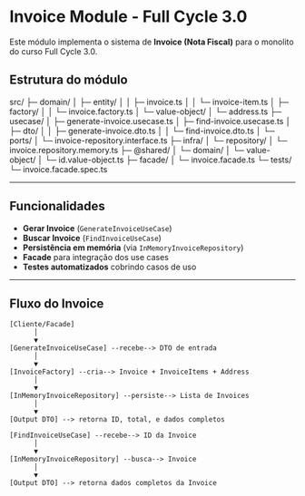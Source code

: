 # Invoice Module - Full Cycle 3.0

Este módulo implementa o sistema de **Invoice (Nota Fiscal)** para o monolito do curso Full Cycle 3.0.

## Estrutura do módulo

src/
├─ domain/
│ ├─ entity/
│ │ ├─ invoice.ts
│ │ └─ invoice-item.ts
│ ├─ factory/
│ │ └─ invoice.factory.ts
│ └─ value-object/
│ └─ address.ts
├─ usecase/
│ ├─ generate-invoice.usecase.ts
│ ├─ find-invoice.usecase.ts
│ ├─ dto/
│ │ ├─ generate-invoice.dto.ts
│ │ └─ find-invoice.dto.ts
│ └─ ports/
│ └─ invoice-repository.interface.ts
├─ infra/
│ └─ repository/
│ └─ invoice.repository.memory.ts
├─ @shared/
│ └─ domain/
│ └─ value-object/
│ └─ id.value-object.ts
├─ facade/
│ └─ invoice.facade.ts
└─ tests/
└─ invoice.facade.spec.ts


---

## Funcionalidades

- **Gerar Invoice** (`GenerateInvoiceUseCase`)
- **Buscar Invoice** (`FindInvoiceUseCase`)
- **Persistência em memória** (via `InMemoryInvoiceRepository`)
- **Facade** para integração dos use cases
- **Testes automatizados** cobrindo casos de uso

---

## Fluxo do Invoice

```text
[Cliente/Facade] 
      │
      ▼
[GenerateInvoiceUseCase] --recebe--> DTO de entrada
      │
      ▼
[InvoiceFactory] --cria--> Invoice + InvoiceItems + Address
      │
      ▼
[InMemoryInvoiceRepository] --persiste--> Lista de Invoices
      │
      ▼
[Output DTO] --> retorna ID, total, e dados completos

[FindInvoiceUseCase] --recebe--> ID da Invoice
      │
      ▼
[InMemoryInvoiceRepository] --busca--> Invoice
      │
      ▼
[Output DTO] --> retorna dados completos da Invoice

